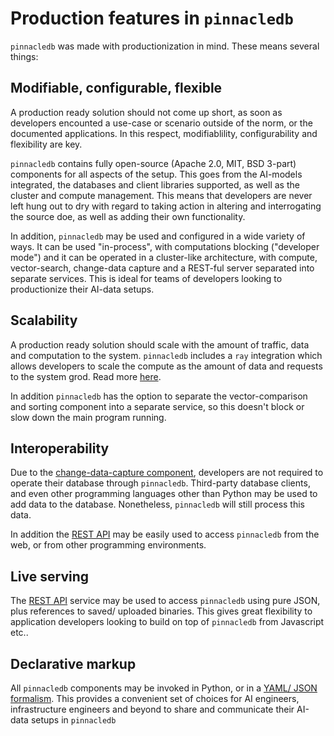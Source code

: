 # Production features in `pinnacledb`

`pinnacledb` was made with productionization in mind. These means several things:

## Modifiable, configurable, flexible

A production ready solution should not come up short, as soon as developers 
encounted a use-case or scenario outside of the norm, or the documented 
applications. In this respect, modifiablility, configurability and flexibility are key.

`pinnacledb` contains fully open-source (Apache 2.0, MIT, BSD 3-part) components for all aspects of the setup.
This goes from the AI-models integrated, the databases and client libraries supported, as well as 
the cluster and compute management. This means that developers are never left hung out 
to dry with regard to taking action in altering and interrogating the source doe, as well 
as adding their own functionality.

In addition, `pinnacledb` may be used and configured in a wide variety of ways.
It can be used "in-process", with computations blocking ("developer mode") and 
it can be operated in a cluster-like architecture, with compute, vector-search,
change-data capture and a REST-ful server separated into separate services.
This is ideal for teams of developers looking to productionize their AI-data setups.

## Scalability

A production ready solution should scale with the amount of traffic, data
and computation to the system. `pinnacledb` includes a `ray` integration
which allows developers to scale the compute as the amount of data and requests
to the system grod. Read more [here](./non_blocking_ray_jobs).

In addition `pinnacledb` has the option to separate the vector-comparison and sorting component
into a separate service, so this doesn't block or slow down the main program running.

## Interoperability

Due to the [change-data-capture component](./change_data_capture), developers 
are not required to operate their database through `pinnacledb`. Third-party 
database clients, and even other programming languages other than Python 
may be used to add data to the database. Nonetheless, `pinnacledb` 
will still process this data.

In addition the [REST API](./rest_api) may be easily used to access `pinnacledb`
from the web, or from other programming environments.

## Live serving

The [REST API](./rest_api) service may be used to access `pinnacledb` using pure JSON, 
plus references to saved/ uploaded binaries. This gives great flexibility to application
developers looking to build on top of `pinnacledb` from Javascript etc..

## Declarative markup

All `pinnacledb` components may be invoked in Python, or in a [YAML/ JSON formalism](./yaml_formalism).
This provides a convenient set of choices for AI engineers, infrastructure engineers 
and beyond to share and communicate their AI-data setups in `pinnacledb`